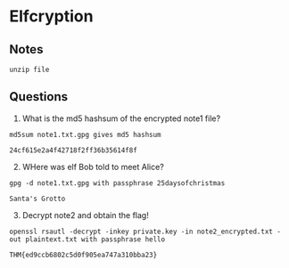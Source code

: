 # Elfcryption

## Notes

```
unzip file
```

## Questions

1. What is the md5 hashsum of the encrypted note1 file?

```
md5sum note1.txt.gpg gives md5 hashsum

24cf615e2a4f42718f2ff36b35614f8f
```

2. WHere was elf Bob told to meet Alice?

```
gpg -d note1.txt.gpg with passphrase 25daysofchristmas

Santa's Grotto
```

3. Decrypt note2 and obtain the flag!

```
openssl rsautl -decrypt -inkey private.key -in note2_encrypted.txt -out plaintext.txt with passphrase hello

THM{ed9ccb6802c5d0f905ea747a310bba23}
```
